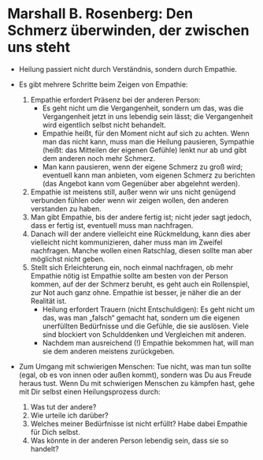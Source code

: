 # Marshall B. Rosenberg: Den Schmerz überwinden, der zwischen uns steht

* Heilung passiert nicht durch Verständnis, sondern durch Empathie.

* Es gibt mehrere Schritte beim Zeigen von Empathie:

  1. Empathie erfordert Präsenz bei der anderen Person:
     * Es geht nicht um die Vergangenheit, sondern um das, was die Vergangenheit jetzt in uns lebendig sein lässt; die Vergangenheit wird eigentlich selbst nicht behandelt.
     * Empathie heißt, für den Moment nicht auf sich zu achten. Wenn man das nicht kann, muss man die Heilung pausieren, Sympathie (heißt: das Mitteilen der eigenen Gefühle) lenkt nur ab und gibt dem anderen noch mehr Schmerz.
     * Man kann pausieren, wenn der eigene Schmerz zu groß wird; eventuell kann man anbieten, vom eigenen Schmerz zu berichten (das Angebot kann vom Gegenüber aber abgelehnt werden).
  2. Empathie ist meistens still, außer wenn wir uns nicht genügend verbunden fühlen oder wenn wir zeigen wollen, den anderen verstanden zu haben.
  3. Man gibt Empathie, bis der andere fertig ist; nicht jeder sagt jedoch, dass er fertig ist, eventuell muss man nachfragen.
  4. Danach will der andere vielleicht eine Rückmeldung, kann dies aber vielleicht nicht kommunizieren, daher muss man im Zweifel nachfragen. Manche wollen einen Ratschlag, diesen sollte man aber möglichst nicht geben.
  5. Stellt sich Erleichterung ein, noch einmal nachfragen, ob mehr Empathie nötig ist
     Empathie sollte am besten von der Person kommen, auf der der Schmerz beruht, es geht auch ein Rollenspiel, zur Not auch ganz ohne. Empathie ist besser, je näher die an der Realität ist.
     * Heilung erfordert Trauern (nicht Entschuldigen): Es geht nicht um das, was man „falsch“ gemacht hat, sondern um die eigenen unerfüllten Bedürfnisse und die Gefühle, die sie auslösen. Viele sind blockiert von Schulddenken und Vergleichen mit anderen.
     * Nachdem man ausreichend (!) Empathie bekommen hat, will man sie dem anderen meistens zurückgeben.

* Zum Umgang mit schwierigen Menschen: Tue nicht, was man tun sollte (egal, ob es von innen oder außen kommt), sondern was Du aus Freude heraus tust. Wenn Du mit schwierigen Menschen zu kämpfen hast, gehe mit Dir selbst einen Heilungsprozess durch:

  1. Was tut der andere?
  2. Wie urteile ich darüber?
  3. Welches meiner Bedürfnisse ist nicht erfüllt? Habe dabei Empathie für Dich selbst.
  4. Was könnte in der anderen Person lebendig sein, dass sie so handelt?

